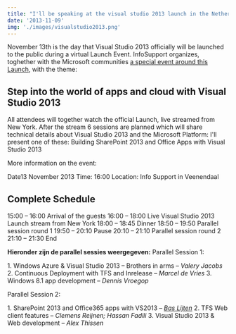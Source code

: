 ```yaml
---
title: "I'll be speaking at the visual studio 2013 launch in the Netherlands (13-11-2013)"
date: '2013-11-09'
img: './images/visualstudio2013.png'
---
```


November 13th is the day that Visual Studio 2013 officially will be launched to the public during a virtual Launch Event. InfoSupport organizes, toghether with the Microsoft communities [a special event around this Launch](http://blogs.infosupport.com/visual-studio-2013-launch/ 'Visual Studio 2013 Launch '), with the theme:

## Step into the world of apps and cloud with Visual Studio 2013

All attendees will together watch the official Launch, live streamed from New York. After the stream 6 sessions are planned which will share technical details about Visual Studio 2013 and the Microsoft Platform: I'll present one of these: Building SharePoint 2013 and Office Apps with Visual Studio 2013

More information on the event:

Date13 November 2013 Time: 16:00 Location: Info Support in Veenendaal

## Complete Schedule

15:00 – 16:00 Arrival of the guests 16:00 – 18:00 Live Visual Studio 2013 Launch stream from New York 18:00 – 18:45 Dinner 18:50 – 19:50 Parallel session round 1 19:50 – 20:10 Pause 20:10 – 21:10 Parallel session round 2 21:10 – 21:30 End

**Hieronder zijn de parallel sessies weergegeven:** Parallel Session 1:

1\. Windows Azure & Visual Studio 2013 – Brothers in arms – *Valery Jacobs* 2. Continuous Deployment with TFS and Inrelease – *Marcel de Vries* 3. Windows 8.1 app development – *Dennis Vroegop*

Parallel Session 2:

1\. SharePoint 2013 and Office365 apps with VS2013 – [_Bas Lijten_](http://blog.baslijten.com "Bas Lijten's blog - SharePoint and other Microsoft technology") 2. TFS Web client features – *Clemens Reijnen; Hassan Fadili* 3. Visual Studio 2013 & Web development – *Alex Thissen*
